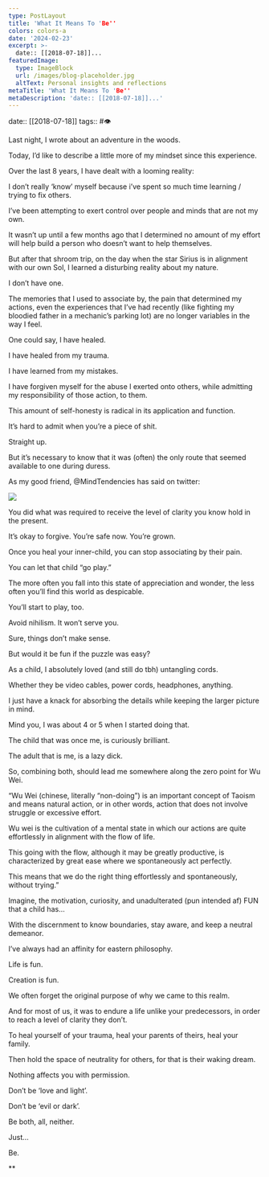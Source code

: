 ```yaml
---
type: PostLayout
title: 'What It Means To 'Be''
colors: colors-a
date: '2024-02-23'
excerpt: >-
  date:: [[2018-07-18]]...
featuredImage:
  type: ImageBlock
  url: /images/blog-placeholder.jpg
  altText: Personal insights and reflections
metaTitle: 'What It Means To 'Be''
metaDescription: 'date:: [[2018-07-18]]...'
---
```


date:: [[2018-07-18]]
tags:: #👁
  

Last night, I wrote about an adventure in the woods.

  

Today, I’d like to describe a little more of my mindset since this experience.

  

Over the last 8 years, I have dealt with a looming reality:

  

I don’t really ‘know’ myself because i’ve spent so much time learning / trying to fix others.

  

I’ve been attempting to exert control over people and minds that are not my own.

  

It wasn’t up until a few months ago that I determined no amount of my effort will help build a person who doesn’t want to help themselves.

  

But after that shroom trip, on the day when the star Sirius is in alignment with our own Sol, I learned a disturbing reality about my nature.

  

I don’t have one.

  

The memories that I used to associate by, the pain that determined my actions, even the experiences that I’ve had recently (like fighting my bloodied father in a mechanic’s parking lot) are no longer variables in the way I feel.

  

One could say, I have healed.

I have healed from my trauma.

  

I have learned from my mistakes.

  

I have forgiven myself for the abuse I exerted onto others, while admitting my responsibility of those action, to them.

  

This amount of self-honesty is radical in its application and function. 

  

It’s hard to admit when you’re a piece of shit.

  

Straight up.

  

But it’s necessary to know that it was (often) the only route that seemed available to one during duress.

  

As my good friend, @MindTendencies has said on twitter:

![](https://lh5.googleusercontent.com/KpVCQjiDkJDpqkbGXY5amutptzav406NRubnoF8rhJKMpt78rATj1iK3R4o7LCpr-5_X-_1-3qsQw3Pl018a4bVJxQS-hrQSG9Vsv4VQjRDICf1ojn8QE038MoEyW7NVyZQUtj055t1XxgkOc_pEu6_IaeY_TJR3gNCn86EZJ29i1YnG1pKYE7iDgp77)

You did what was required to receive the level of clarity you know hold in the present.

  

It’s okay to forgive. You’re safe now. You’re grown.

  

Once you heal your inner-child, you can stop associating by their pain.

You can let that child “go play.”

  

The more often you fall into this state of appreciation and wonder, the less often you’ll find this world as despicable.

  

You’ll start to play, too.

  

Avoid nihilism. It won’t serve you.

  

Sure, things don’t make sense.

  

But would it be fun if the puzzle was easy?

  

As a child, I absolutely loved (and still do tbh) untangling cords.

  

Whether they be video cables, power cords, headphones, anything.

  

I just have a knack for absorbing the details while keeping the larger picture in mind.

  

Mind you, I was about 4 or 5 when I started doing that.

  

The child that was once me, is curiously brilliant.

  

The adult that is me, is a lazy dick.

  

So, combining both, should lead me somewhere along the zero point for Wu Wei.

“Wu Wei (chinese, literally “non-doing”) is an important concept of Taoism and means natural action, or in other words, action that does not involve struggle or excessive effort.

Wu wei is the cultivation of a mental state in which our actions are quite effortlessly in alignment with the flow of life.

This going with the flow, although it may be greatly productive, is characterized by great ease where we spontaneously act perfectly.

This means that we do the right thing effortlessly and spontaneously, without trying.”

Imagine, the motivation, curiosity, and unadulterated (pun intended af) FUN that a child has…

  

With the discernment to know boundaries, stay aware, and keep a neutral demeanor.

  

I’ve always had an affinity for eastern philosophy.

  

Life is fun.

Creation is fun.

  

We often forget the original purpose of why we came to this realm.

  

And for most of us, it was to endure a life unlike your predecessors, in order to reach a level of clarity they don’t.

  

To heal yourself of your trauma, heal your parents of theirs, heal your family.

  

Then hold the space of neutrality for others, for that is their waking dream.

  

Nothing affects you with permission.

  

Don’t be ‘love and light’.

  

Don’t be ‘evil or dark’.

  

Be both, all, neither.

  

Just…

  

Be.

**